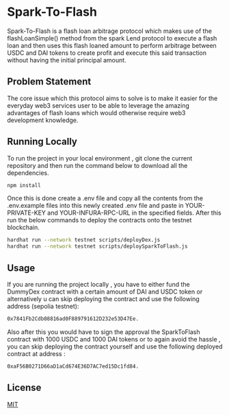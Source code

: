 # Spark-To-Flash
Spark-To-Flash is a flash loan arbitrage protocol which makes use of the flashLoanSimple() method from the spark Lend protocol to execute a flash loan and then uses this flash loaned amount to perform arbitrage between USDC and DAI tokens to create profit and execute this said transaction without having the initial principal amount.

## Problem Statement
The core issue which this protocol aims to solve is to make it easier for the everyday web3 services user to be able to leverage the amazing advantages of flash loans which would otherwise require web3 development knowledge.

## Running Locally
To run the project in your local environment , git clone the current repository and then run the command below to download all the dependencies.
 ```bash
 npm install
```
Once this is done create a .env file and copy all the contents from the .env.example files into this newly created .env file and paste in YOUR-PRIVATE-KEY and YOUR-INFURA-RPC-URL in the specified fields. After this run the below commands to deploy the contracts onto the testnet blockchain.

 ```bash
 hardhat run --network testnet scripts/deployDex.js
 hardhat run --network testnet scripts/deploySparkToFlash.js
```

## Usage
If you are running the project locally , you have to either fund the DummyDex contract with a certain amount of DAI and USDC token or alternatively u can skip deploying the contract and use the following address (sepolia testnet):
 ```bash
 0x7841Fb2Cdb08816ad0F889791612D232e53D47Ee.
```

Also after this you would have to sign the approval the SparkToFlash contract with 1000 USDC and 1000 DAI tokens or to again avoid the hassle , you can skip deploying the contract yourself and use the following deployed contract at address :
 ```bash
 0xaF56B0271D66aD1aCd674E36D7AC7ed15Dc1fd84.
```

## License

[MIT](https://choosealicense.com/licenses/mit/)
